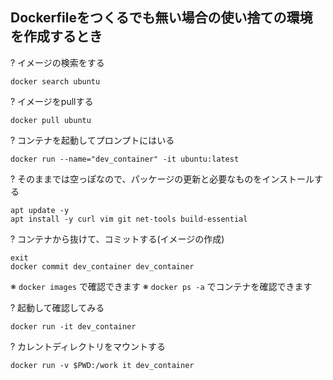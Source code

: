 ## Dockerfileをつくるでも無い場合の使い捨ての環境を作成するとき

? イメージの検索をする

```
docker search ubuntu
```

? イメージをpullする

```
docker pull ubuntu
```

? コンテナを起動してプロンプトにはいる

```
docker run --name="dev_container" -it ubuntu:latest
```

? そのままでは空っぽなので、パッケージの更新と必要なものをインストールする

```
apt update -y 
apt install -y curl vim git net-tools build-essential
```

? コンテナから抜けて、コミットする(イメージの作成)

```
exit
docker commit dev_container dev_container
```
※ `docker images` で確認できます
※ `docker ps -a` でコンテナを確認できます

? 起動して確認してみる

```
docker run -it dev_container
```

? カレントディレクトリをマウントする

```
docker run -v $PWD:/work it dev_container
```
